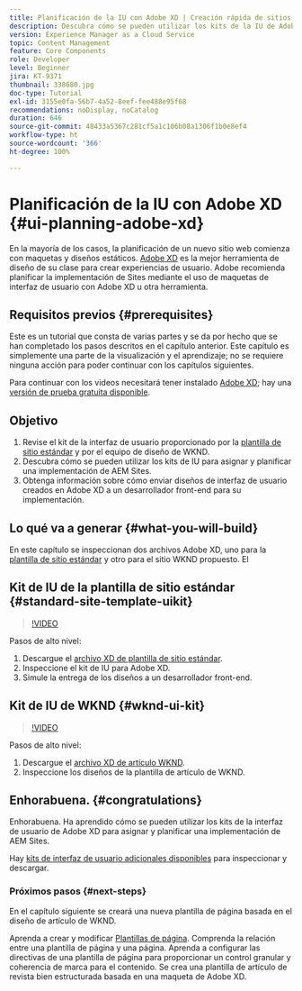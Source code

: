 ```yaml
---
title: Planificación de la IU con Adobe XD | Creación rápida de sitios de AEM
description: Descubra cómo se pueden utilizar los kits de la IU de Adobe XD para diseñar y acelerar la implementación de Adobe Experience Manager Sites.
version: Experience Manager as a Cloud Service
topic: Content Management
feature: Core Components
role: Developer
level: Beginner
jira: KT-9371
thumbnail: 338680.jpg
doc-type: Tutorial
exl-id: 3155e0fa-56b7-4a52-8eef-fee488e95f68
recommendations: noDisplay, noCatalog
duration: 646
source-git-commit: 48433a5367c281cf5a1c106b08a1306f1b0e8ef4
workflow-type: ht
source-wordcount: '366'
ht-degree: 100%

---
```


# Planificación de la IU con Adobe XD {#ui-planning-adobe-xd}

En la mayoría de los casos, la planificación de un nuevo sitio web comienza con maquetas y diseños estáticos. [Adobe XD](https://www.adobe.com/products/xd.html?lang=es) es la mejor herramienta de diseño de su clase para crear experiencias de usuario. Adobe recomienda planificar la implementación de Sites mediante el uso de maquetas de interfaz de usuario con Adobe XD u otra herramienta.

## Requisitos previos {#prerequisites}

Este es un tutorial que consta de varias partes y se da por hecho que se han completado los pasos descritos en el capítulo anterior. Este capítulo es simplemente una parte de la visualización y el aprendizaje; no se requiere ninguna acción para poder continuar con los capítulos siguientes.

Para continuar con los videos necesitará tener instalado [Adobe XD](https://www.adobe.com/products/xd/pricing/free-trial.html); hay una [versión de prueba gratuita disponible](https://www.adobe.com/products/xd/pricing/free-trial.html).

## Objetivo

1. Revise el kit de la interfaz de usuario proporcionado por la [plantilla de sitio estándar](https://github.com/adobe/aem-site-template-standard) y por el equipo de diseño de WKND.
1. Descubra cómo se pueden utilizar los kits de IU para asignar y planificar una implementación de AEM Sites.
1. Obtenga información sobre cómo enviar diseños de interfaz de usuario creados en Adobe XD a un desarrollador front-end para su implementación.

## Lo qué va a generar {#what-you-will-build}

En este capítulo se inspeccionan dos archivos Adobe XD, uno para la [plantilla de sitio estándar](https://github.com/adobe/aem-site-template-standard) y otro para el sitio WKND propuesto. El

## Kit de IU de la plantilla de sitio estándar {#standard-site-template-uikit}

>[!VIDEO](https://video.tv.adobe.com/v/3448433?captions=spa&quality=12&learn=on)

Pasos de alto nivel:

1. Descargue el [archivo XD de plantilla de sitio estándar](https://github.com/adobe/aem-site-template-standard/raw/main/files/wireframe.xd).
1. Inspeccione el kit de IU para Adobe XD.
1. Simule la entrega de los diseños a un desarrollador front-end.

## Kit de IU de WKND {#wknd-ui-kit}

>[!VIDEO](https://video.tv.adobe.com/v/36009?captions=spa&quality=12&learn=on)

Pasos de alto nivel:

1. Descargue el [archivo XD de artículo WKND](https://github.com/adobe/aem-guides-wknd/releases/download/aem-guides-wknd-0.0.2/AEM_UI-kit-WKND-article-design.xd).
1. Inspeccione los diseños de la plantilla de artículo de WKND.

## Enhorabuena. {#congratulations}

Enhorabuena. Ha aprendido cómo se pueden utilizar los kits de la interfaz de usuario de Adobe XD para asignar y planificar una implementación de AEM Sites.

Hay [kits de interfaz de usuario adicionales disponibles](https://www.adobe.com/products/xd/features/ui-kits.html) para inspeccionar y descargar.

### Próximos pasos {#next-steps}

En el capítulo siguiente se creará una nueva plantilla de página basada en el diseño de artículo de WKND.

Aprenda a crear y modificar [Plantillas de página](./page-templates.md). Comprenda la relación entre una plantilla de página y una página. Aprenda a configurar las directivas de una plantilla de página para proporcionar un control granular y coherencia de marca para el contenido.  Se crea una plantilla de artículo de revista bien estructurada basada en una maqueta de Adobe XD.
